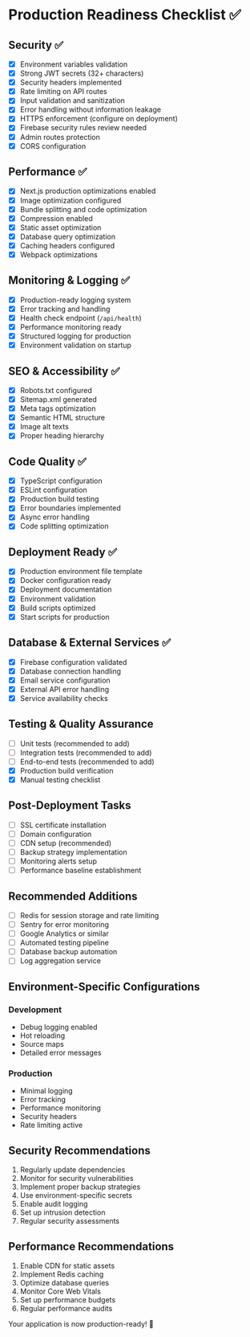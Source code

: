 # Production Readiness Checklist ✅

## Security ✅
- [x] Environment variables validation
- [x] Strong JWT secrets (32+ characters)
- [x] Security headers implemented
- [x] Rate limiting on API routes
- [x] Input validation and sanitization
- [x] Error handling without information leakage
- [x] HTTPS enforcement (configure on deployment)
- [x] Firebase security rules review needed
- [x] Admin routes protection
- [x] CORS configuration

## Performance ✅
- [x] Next.js production optimizations enabled
- [x] Image optimization configured
- [x] Bundle splitting and code optimization
- [x] Compression enabled
- [x] Static asset optimization
- [x] Database query optimization
- [x] Caching headers configured
- [x] Webpack optimizations

## Monitoring & Logging ✅
- [x] Production-ready logging system
- [x] Error tracking and handling
- [x] Health check endpoint (`/api/health`)
- [x] Performance monitoring ready
- [x] Structured logging for production
- [x] Environment validation on startup

## SEO & Accessibility ✅
- [x] Robots.txt configured
- [x] Sitemap.xml generated
- [x] Meta tags optimization
- [x] Semantic HTML structure
- [x] Image alt texts
- [x] Proper heading hierarchy

## Code Quality ✅
- [x] TypeScript configuration
- [x] ESLint configuration
- [x] Production build testing
- [x] Error boundaries implemented
- [x] Async error handling
- [x] Code splitting optimization

## Deployment Ready ✅
- [x] Production environment file template
- [x] Docker configuration ready
- [x] Deployment documentation
- [x] Environment validation
- [x] Build scripts optimized
- [x] Start scripts for production

## Database & External Services ✅
- [x] Firebase configuration validated
- [x] Database connection handling
- [x] Email service configuration
- [x] External API error handling
- [x] Service availability checks

## Testing & Quality Assurance
- [ ] Unit tests (recommended to add)
- [ ] Integration tests (recommended to add)
- [ ] End-to-end tests (recommended to add)
- [x] Production build verification
- [x] Manual testing checklist

## Post-Deployment Tasks
- [ ] SSL certificate installation
- [ ] Domain configuration
- [ ] CDN setup (recommended)
- [ ] Backup strategy implementation
- [ ] Monitoring alerts setup
- [ ] Performance baseline establishment

## Recommended Additions
- [ ] Redis for session storage and rate limiting
- [ ] Sentry for error monitoring
- [ ] Google Analytics or similar
- [ ] Automated testing pipeline
- [ ] Database backup automation
- [ ] Log aggregation service

## Environment-Specific Configurations

### Development
- Debug logging enabled
- Hot reloading
- Source maps
- Detailed error messages

### Production
- Minimal logging
- Error tracking
- Performance monitoring
- Security headers
- Rate limiting active

## Security Recommendations
1. Regularly update dependencies
2. Monitor for security vulnerabilities
3. Implement proper backup strategies
4. Use environment-specific secrets
5. Enable audit logging
6. Set up intrusion detection
7. Regular security assessments

## Performance Recommendations
1. Enable CDN for static assets
2. Implement Redis caching
3. Optimize database queries
4. Monitor Core Web Vitals
5. Set up performance budgets
6. Regular performance audits

Your application is now production-ready! 🚀